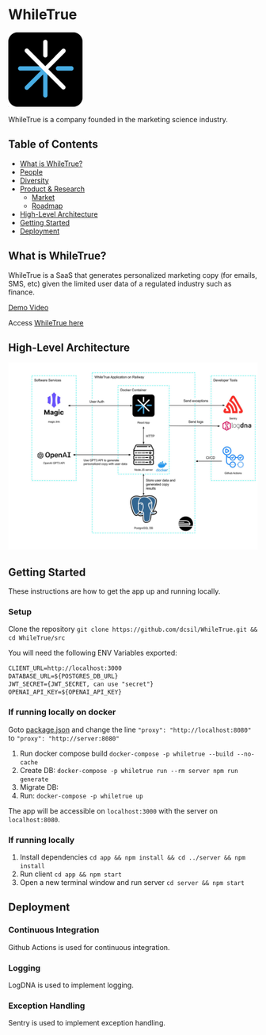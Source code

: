# WhileTrue

![Team Logo](./logo_small.png)

WhileTrue is a company founded in the marketing science industry.

Table of Contents
---
- [What is WhileTrue?](#what-is-whiletrue)
- [People](./team/)
- [Diversity](./team/diversity.md)
- [Product & Research](./product_research/)
    - [Market](./product_research/market.md)
    - [Roadmap](./product_research/roadmap.md)
- [High-Level Architecture](#high-level-architecture)
- [Getting Started](#getting-started)
- [Deployment](#deployment)

## What is WhileTrue?
WhileTrue is a SaaS that generates personalized marketing copy (for emails, SMS, etc) given the limited user data of a regulated industry such as finance.

[Demo Video](https://youtu.be/Wli1LPV6Mn0)

Access [WhileTrue here](https://uninterested-field-production.up.railway.app/)

## High-Level Architecture 
![Architecture](./src/architecture-diagram.jpg)

## Getting Started

These instructions are how to get the app up and running locally.

### Setup

Clone the repository `git clone https://github.com/dcsil/WhileTrue.git && cd WhileTrue/src`

You will need the following ENV Variables exported:

```
CLIENT_URL=http://localhost:3000
DATABASE_URL=${POSTGRES_DB_URL}
JWT_SECRET={JWT_SECRET, can use "secret"}
OPENAI_API_KEY=${OPENAI_API_KEY}
```

### If running locally on docker

Goto [package.json](./src/app/package.json) and change the line
`"proxy": "http://localhost:8080"` to `"proxy": "http://server:8080"`

1. Run docker compose build `docker-compose -p whiletrue --build --no-cache`
2. Create DB: `docker-compose -p whiletrue run --rm server npm run generate`
3. Migrate DB: 
4. Run: `docker-compose -p whiletrue up`

The app will be accessible on `localhost:3000` with the server on `localhost:8080`.

### If running locally
1. Install dependencies `cd app && npm install && cd ../server && npm install`
2. Run client `cd app && npm start`
3. Open a new terminal window and run server `cd server && npm start`

## Deployment

### Continuous Integration

Github Actions is used for continuous integration.

### Logging

LogDNA is used to implement logging.

### Exception Handling

Sentry is used to implement exception handling.
